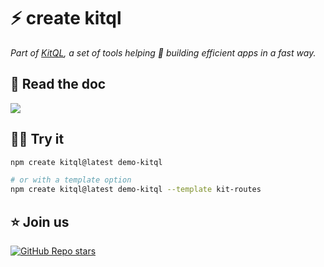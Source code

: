 # ⚡ create kitql

_Part of [KitQL](https://github.com/jycouet/kitql#kitql), a set of tools helping 🫵 building efficient apps in a fast way._

##  📖 Read the doc

[![](https://img.shields.io/badge/Documentation%20of-create%20kitql-FF3E00.svg?style=flat&logo=stackblitz&logoColor=FF3E00)](https://kitql.dev/docs/create)

## 🧑‍💻 Try it

```bash
npm create kitql@latest demo-kitql

# or with a template option
npm create kitql@latest demo-kitql --template kit-routes
```

##  ⭐️ Join us

[![GitHub Repo stars](https://img.shields.io/github/stars/jycouet/kitql?logo=github&label=KitQL&color=#4ACC31)](https://github.com/jycouet/kitql)

